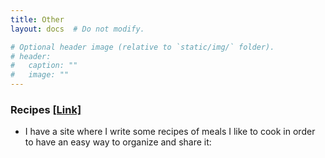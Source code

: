 ```yaml
---
title: Other
layout: docs  # Do not modify.

# Optional header image (relative to `static/img/` folder).
# header:
#   caption: ""
#   image: ""
---
```

### 

### Recipes [[Link]](https://sites.google.com/view/recetasguille)
* I have a site where I write some recipes of meals I like to cook in order to have an easy way to organize and share it:
